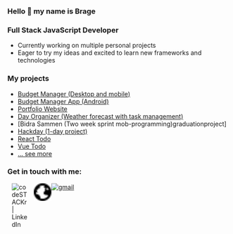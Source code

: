 ### Hello :wave: my name is Brage

### Full Stack JavaScript Developer
* Currently working on multiple personal projects
* Eager to try my ideas and excited to learn new frameworks and technologies

### My projects
* [Budget Manager (Desktop and mobile)][budget]
* [Budget Manager App (Android)][budgetmanagerandroid]
* [Portfolio Website][portfolio]
* [Day Organizer (Weather forecast with task management)][dayorganizer]
* [Bidra Sammen (Two week sprint mob-programming)graduationproject]
* [Hackday (1-day project)][hackday] 
* [React Todo][reacttodo]
* [Vue Todo][vuetodo]
* [... see more][myprojects]

### Get in touch with me:
[<img align="left" style="margin-left: 10px;" alt="codeSTACKr | LinkedIn" width="40px" src="https://cdn.jsdelivr.net/npm/simple-icons@v3/icons/linkedin.svg" />][linkedin]
[<img align="left" style="margin-left: 10px;" alt="codeSTACKr.com" width="40px" src="https://raw.githubusercontent.com/iconic/open-iconic/master/svg/globe.svg" />][website]
<a href="mailto:bragecontact@gmail.com"><img width="40px" className="homepage__contact" alt="gmail" src="https://i.imgur.com/mo4E0Fb.png"/></a>

 [linkedin]: https://www.linkedin.com/in/brage-rosberg/
 [website]: https://www.bragerosberg.com
 [hackday]: https://github.com/bragerosberg/Hackday
 [portfolio]: https://github.com/bragerosberg/Portfolio
 [reacttodo]: https://github.com/bragerosberg/ReactTodo
 [dayorganizer]: https://github.com/bragerosberg/DayOrganizer
 [myprojects]: https://github.com/bragerosberg?tab=repositories
 [budget]: https://github.com/bragerosberg/BudgetManager
 [budgetmanagerandroid]: https://github.com/bragerosberg/budgetManagerNative
 [budgetmanager]: https://github.com/bragerosberg/BudgetManager
 [vuetodo]: https://github.com/bragerosberg/VueTodo
 [graduationproject]: https://github.com/jopemoma/Graduation-Project
